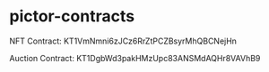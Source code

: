 # pictor-contracts

NFT Contract: KT1VmNmni6zJCz6RrZtPCZBsyrMhQBCNejHn

Auction Contract: KT1DgbWd3pakHMzUpc83ANSMdAQHr8VAVhB9
